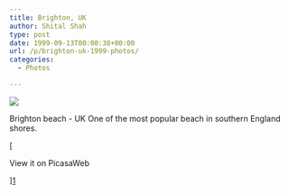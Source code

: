 ```yaml
---
title: Brighton, UK
author: Shital Shah
type: post
date: 1999-09-13T00:00:38+00:00
url: /p/brighton-uk-1999-photos/
categories:
  - Photos

---
```

[<img src="/images/posts/2004/03/brighton.jpg" class="alignleft size-full" />][1]
  
Brighton beach - UK One of the most popular beach in southern England shores. 

[
  
View it on PicasaWeb
  
][1]

 [1]: https://picasaweb.google.com/111712720654017421562/BrightonUK?authuser=0&feat=directlink